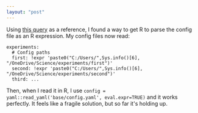 ```yaml
---
layout: "post"
---
```



Using [this query][1] as a reference, I found a way to get R to parse the config file as an R expression.  My config files now read:

    experiments:
      # Config paths
      first: !expr 'paste0("C:/Users/",Sys.info()[6], "/OneDrive/Science/experiments/first")'
      second: !expr 'paste0("C:/Users/",Sys.info()[6], "/OneDrive/Science/experiments/second")'
      third: ...

Then, when I read it in R, I use `config = yaml::read_yaml('base/config.yaml', eval.expr=TRUE)` and it works perfectly.  It feels like a fragile solution, but so far it's holding up.


  [1]: https://stackoverflow.com/questions/64454623/r-read-yaml-reads-a-vector-as-parameter